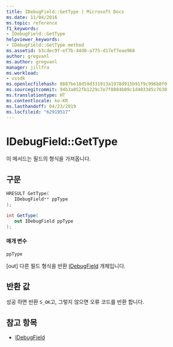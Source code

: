 ```yaml
---
title: IDebugField::GetType | Microsoft Docs
ms.date: 11/04/2016
ms.topic: reference
f1_keywords:
- IDebugField::GetType
helpviewer_keywords:
- IDebugField::GetType method
ms.assetid: b3cdec9f-ef7b-44d0-a775-d17ef7eae968
author: gregvanl
ms.author: gregvanl
manager: jillfra
ms.workload:
- vssdk
ms.openlocfilehash: 8887be18d59d331913a1978d915b91f9c996b8f0
ms.sourcegitcommit: 94b3a052fb1229c7e7f8804b09c1d403385c7630
ms.translationtype: HT
ms.contentlocale: ko-KR
ms.lasthandoff: 04/23/2019
ms.locfileid: "62919517"
---
```

# <a name="idebugfieldgettype"></a>IDebugField::GetType
이 메서드는 필드의 형식을 가져옵니다.

## <a name="syntax"></a>구문

```cpp
HRESULT GetType( 
   IDebugField** ppType
);
```

```csharp
int GetType(
   out IDebugField ppType
);
```

#### <a name="parameters"></a>매개 변수
 `ppType`

 [out] 다른 필드 형식을 반환 [IDebugField](../../../extensibility/debugger/reference/idebugfield.md) 개체입니다.

## <a name="return-value"></a>반환 값
 성공 하면 반환 `S_OK`고, 그렇지 않으면 오류 코드를 반환 합니다.

## <a name="see-also"></a>참고 항목
- [IDebugField](../../../extensibility/debugger/reference/idebugfield.md)
